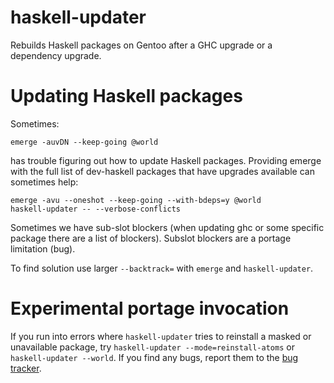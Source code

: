 # haskell-updater

Rebuilds Haskell packages on Gentoo after a GHC upgrade or a dependency upgrade.

Updating Haskell packages
=========================

Sometimes:

``` shell
emerge -auvDN --keep-going @world
```

has trouble figuring out how to update Haskell packages. Providing emerge
with the full list of dev-haskell packages that have upgrades available can
sometimes help:

``` shell
emerge -avu --oneshot --keep-going --with-bdeps=y @world
haskell-updater -- --verbose-conflicts
```

Sometimes we have sub-slot blockers (when updating ghc or some specific package
there are a list of blockers). Subslot blockers are a portage limitation (bug).

To find solution use larger `--backtrack=` with `emerge` and `haskell-updater`.

Experimental portage invocation
===============================

If you run into errors where `haskell-updater` tries to reinstall a masked or
unavailable package, try `haskell-updater --mode=reinstall-atoms` or
`haskell-updater --world`. If you find any bugs, report them to the [bug
tracker](https://github.com/gentoo-haskell/haskell-updater/issues).


